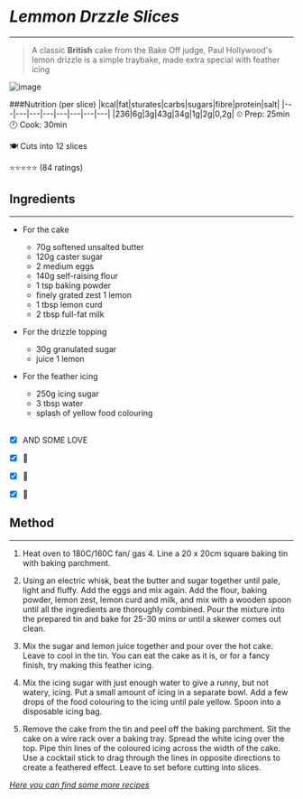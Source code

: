 # _Lemmon Drzzle Slices_
***
>A classic **British** cake from the Bake Off judge, Paul Hollywood's lemon drizzle is a simple traybake, made extra special with feather icing

![image](https://images-na.ssl-images-amazon.com/images/I/71+zV5V+MuL.jpg)

###Nutrition (per slice)
|kcal|fat|sturates|carbs|sugars|fibre|protein|salt| 
|---|---|---|---|---|---|---|---|
|236|6g|3g|43g|34g|1g|2g|0,2g|
⏲ Prep: 25min
🕛 Cook: 30min

🍽 Cuts into 12 slices


⭐⭐⭐⭐⭐ (84 ratings)

## Ingredients
---
- For the cake
    - 70g softened unsalted butter
    - 120g caster sugar
    - 2 medium eggs
    - 140g self-raising flour
    - 1 tsp baking powder
    - finely grated zest 1 lemon
    - 1 tbsp lemon curd
    - 2 tbsp full-fat milk
- For the drizzle topping
    - 30g granulated sugar
    -  juice 1 lemon
- For the feather icing
    - 250g icing sugar
    - 3 tbsp water
    - splash of yellow food colouring

    <br>
- [x] AND SOME LOVE
- [x] 💝
- [x] 💝
- [x] 💝



## Method
***
1. Heat oven to 180C/160C fan/ gas 4. Line a 20 x 20cm square baking tin with baking parchment.

2. Using an electric whisk, beat the butter and sugar together until pale, light and fluffy. Add the eggs and mix again. Add the flour, baking powder, lemon zest, lemon curd and milk, and mix with a wooden spoon until all the ingredients are thoroughly combined. Pour the mixture into the prepared tin and bake for 25-30 mins or until a skewer comes out clean.

3. Mix the sugar and lemon juice together and pour over the hot cake. Leave to cool in the tin. You can eat the cake as it is, or for a fancy finish, try making this feather icing.

4. Mix the icing sugar with just enough water to give a runny, but not watery, icing. Put a small amount of icing in a separate bowl. Add a few drops of the food colouring to the icing until pale yellow. Spoon into a disposable icing bag.

5. Remove the cake from the tin and peel off the baking parchment. Sit the cake on a wire rack over a baking tray. Spread the white icing over the top. Pipe thin lines of the coloured icing across the width of the cake. Use a cocktail stick to drag through the lines in opposite directions to create a feathered effect. Leave to set before cutting into slices.

_[Here you can find some more recipes](https://www.allrecipes.com/recipe/17481/simple-white-cake/)_
